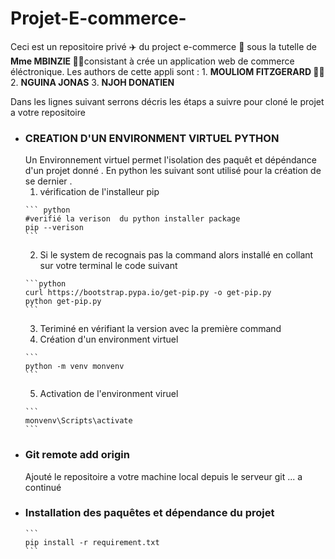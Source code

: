 # Projet-E-commerce-
Ceci est un repositoire privé ✈️ du project e-commerce 🏫 sous la tutelle de **Mme  MBINZIE 👱‍♀️**consistant à crée un application web de commerce éléctronique.
  Les authors de cette appli sont :
    1. **MOULIOM FITZGERARD 🧑‍🍳**
    2. **NGUINA JONAS**
    3. **NJOH DONATIEN**
    
Dans les lignes suivant serrons décris les étaps a suivre pour cloné le projet a votre repositoire 

+ ### CREATION D'UN ENVIRONMENT VIRTUEL PYTHON
  Un Environnement virtuel permet l'isolation des paquêt et dépéndance d'un projet donné . En python les suivant sont utilisé pour la création de se dernier .
   1. vérification de l'installeur pip
   ````
   ``` python
   #verifié la verison  du python installer package 
   pip --verison
   ```
   ````
   2. Si le system de recognais pas la command alors installé  en collant sur votre terminal le code suivant 
  ````
  ```python
  curl https://bootstrap.pypa.io/get-pip.py -o get-pip.py
  python get-pip.py
  ```
  ````
  3. Teriminé en vérifiant la version avec la première command 
  4. Création d'un environment virtuel
  ````
  ```
  python -m venv monvenv
  ```
  ````
  5. Activation de l'environment viruel
  ````
  ```
  monvenv\Scripts\activate
  ```
  ````
+ ### Git remote add origin
  Ajouté le repositoire a votre machine local depuis le serveur git
  ... a continué 
+ ### Installation des paquêtes et dépendance du projet 
  ````
  ```
  pip install -r requirement.txt
  ```
  ````
